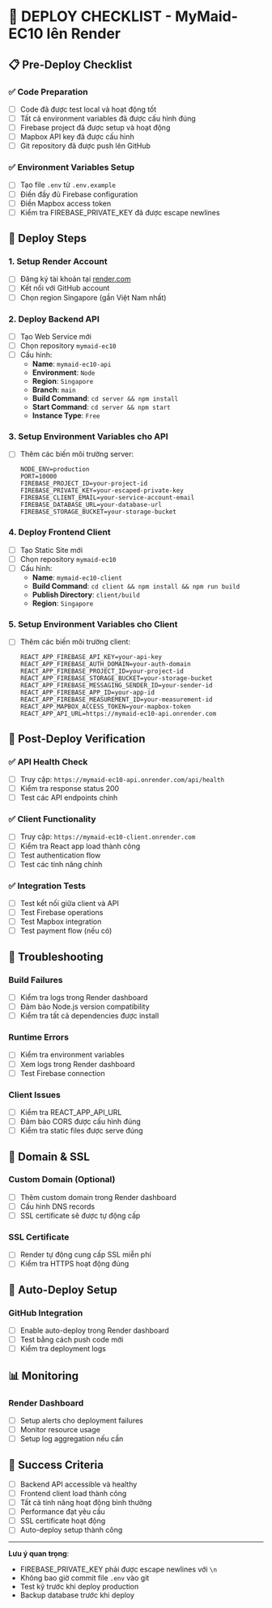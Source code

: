 # 🚀 DEPLOY CHECKLIST - MyMaid-EC10 lên Render

## 📋 Pre-Deploy Checklist

### ✅ Code Preparation
- [ ] Code đã được test local và hoạt động tốt
- [ ] Tất cả environment variables đã được cấu hình đúng
- [ ] Firebase project đã được setup và hoạt động
- [ ] Mapbox API key đã được cấu hình
- [ ] Git repository đã được push lên GitHub

### ✅ Environment Variables Setup
- [ ] Tạo file `.env` từ `.env.example`
- [ ] Điền đầy đủ Firebase configuration
- [ ] Điền Mapbox access token
- [ ] Kiểm tra FIREBASE_PRIVATE_KEY đã được escape newlines

## 🎯 Deploy Steps

### 1. Setup Render Account
- [ ] Đăng ký tài khoản tại [render.com](https://render.com)
- [ ] Kết nối với GitHub account
- [ ] Chọn region Singapore (gần Việt Nam nhất)

### 2. Deploy Backend API
- [ ] Tạo Web Service mới
- [ ] Chọn repository `mymaid-ec10`
- [ ] Cấu hình:
  - **Name**: `mymaid-ec10-api`
  - **Environment**: `Node`
  - **Region**: `Singapore`
  - **Branch**: `main`
  - **Build Command**: `cd server && npm install`
  - **Start Command**: `cd server && npm start`
  - **Instance Type**: `Free`

### 3. Setup Environment Variables cho API
- [ ] Thêm các biến môi trường server:
  ```
  NODE_ENV=production
  PORT=10000
  FIREBASE_PROJECT_ID=your-project-id
  FIREBASE_PRIVATE_KEY=your-escaped-private-key
  FIREBASE_CLIENT_EMAIL=your-service-account-email
  FIREBASE_DATABASE_URL=your-database-url
  FIREBASE_STORAGE_BUCKET=your-storage-bucket
  ```

### 4. Deploy Frontend Client
- [ ] Tạo Static Site mới
- [ ] Chọn repository `mymaid-ec10`
- [ ] Cấu hình:
  - **Name**: `mymaid-ec10-client`
  - **Build Command**: `cd client && npm install && npm run build`
  - **Publish Directory**: `client/build`
  - **Region**: `Singapore`

### 5. Setup Environment Variables cho Client
- [ ] Thêm các biến môi trường client:
  ```
  REACT_APP_FIREBASE_API_KEY=your-api-key
  REACT_APP_FIREBASE_AUTH_DOMAIN=your-auth-domain
  REACT_APP_FIREBASE_PROJECT_ID=your-project-id
  REACT_APP_FIREBASE_STORAGE_BUCKET=your-storage-bucket
  REACT_APP_FIREBASE_MESSAGING_SENDER_ID=your-sender-id
  REACT_APP_FIREBASE_APP_ID=your-app-id
  REACT_APP_FIREBASE_MEASUREMENT_ID=your-measurement-id
  REACT_APP_MAPBOX_ACCESS_TOKEN=your-mapbox-token
  REACT_APP_API_URL=https://mymaid-ec10-api.onrender.com
  ```

## 🔧 Post-Deploy Verification

### ✅ API Health Check
- [ ] Truy cập: `https://mymaid-ec10-api.onrender.com/api/health`
- [ ] Kiểm tra response status 200
- [ ] Test các API endpoints chính

### ✅ Client Functionality
- [ ] Truy cập: `https://mymaid-ec10-client.onrender.com`
- [ ] Kiểm tra React app load thành công
- [ ] Test authentication flow
- [ ] Test các tính năng chính

### ✅ Integration Tests
- [ ] Test kết nối giữa client và API
- [ ] Test Firebase operations
- [ ] Test Mapbox integration
- [ ] Test payment flow (nếu có)

## 🚨 Troubleshooting

### Build Failures
- [ ] Kiểm tra logs trong Render dashboard
- [ ] Đảm bảo Node.js version compatibility
- [ ] Kiểm tra tất cả dependencies được install

### Runtime Errors
- [ ] Kiểm tra environment variables
- [ ] Xem logs trong Render dashboard
- [ ] Test Firebase connection

### Client Issues
- [ ] Kiểm tra REACT_APP_API_URL
- [ ] Đảm bảo CORS được cấu hình đúng
- [ ] Kiểm tra static files được serve đúng

## 📱 Domain & SSL

### Custom Domain (Optional)
- [ ] Thêm custom domain trong Render dashboard
- [ ] Cấu hình DNS records
- [ ] SSL certificate sẽ được tự động cấp

### SSL Certificate
- [ ] Render tự động cung cấp SSL miễn phí
- [ ] Kiểm tra HTTPS hoạt động đúng

## 🔄 Auto-Deploy Setup

### GitHub Integration
- [ ] Enable auto-deploy trong Render dashboard
- [ ] Test bằng cách push code mới
- [ ] Kiểm tra deployment logs

## 📊 Monitoring

### Render Dashboard
- [ ] Setup alerts cho deployment failures
- [ ] Monitor resource usage
- [ ] Setup log aggregation nếu cần

## 🎉 Success Criteria

- [ ] Backend API accessible và healthy
- [ ] Frontend client load thành công
- [ ] Tất cả tính năng hoạt động bình thường
- [ ] Performance đạt yêu cầu
- [ ] SSL certificate hoạt động
- [ ] Auto-deploy setup thành công

---

**Lưu ý quan trọng**: 
- FIREBASE_PRIVATE_KEY phải được escape newlines với `\n`
- Không bao giờ commit file `.env` vào git
- Test kỹ trước khi deploy production
- Backup database trước khi deploy
